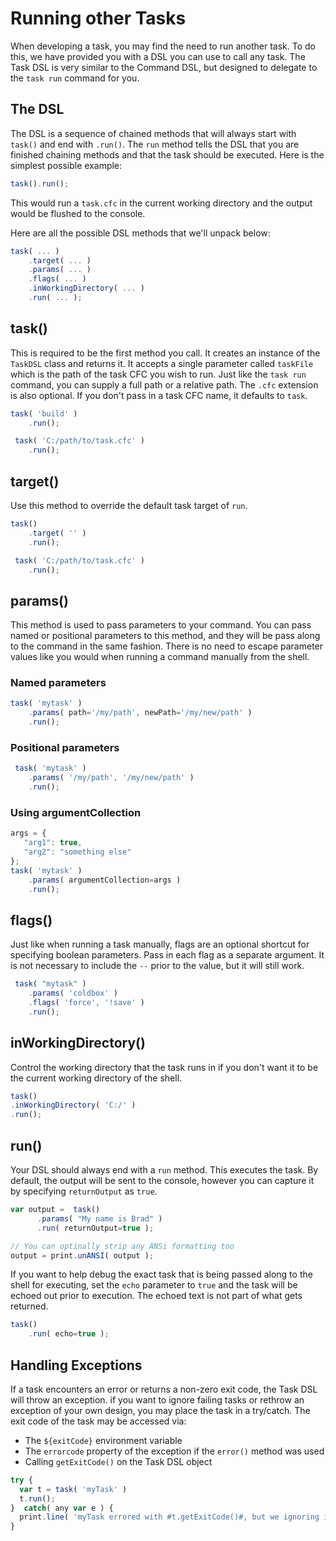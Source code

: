 # Running other Tasks

When developing a task, you may find the need to run another task. To do this, we have provided you with a DSL you can use to call any task. The Task DSL is very similar to the Command DSL, but designed to delegate to the `task run` command for you.

## The DSL

The DSL is a sequence of chained methods that will always start with `task()` and end with `.run()`. The `run` method tells the DSL that you are finished chaining methods and that the task should be executed. Here is the simplest possible example:

```javascript
task().run();
```

This would run a `task.cfc` in the current working directory and the output would be flushed to the console.

Here are all the possible DSL methods that we'll unpack below:

```javascript
task( ... )
    .target( ... )
    .params( ... )
    .flags( ... )
    .inWorkingDirectory( ... )
    .run( ... );
```

## task\(\)

This is required to be the first method you call. It creates an instance of the `TaskDSL` class and returns it. It accepts a single parameter called `taskFile` which is the path of the task CFC you wish to run. Just like the `task run` command, you can supply a full path or a relative path. The `.cfc` extension is also optional. If you don't pass in a task CFC name, it defaults to `task`.

```javascript
task( 'build' )
    .run();

 task( 'C:/path/to/task.cfc' )
    .run();
```

## target\(\)

Use this method to override the default task target of `run`.

```javascript
task()
    .target( '' )
    .run();

 task( 'C:/path/to/task.cfc' )
    .run();
```

## params\(\)

This method is used to pass parameters to your command. You can pass named or positional parameters to this method, and they will be pass along to the command in the same fashion. There is no need to escape parameter values like you would when running a command manually from the shell.

### Named parameters

```javascript
task( 'mytask' )
    .params( path='/my/path', newPath='/my/new/path' )
    .run();
```

### Positional parameters

```javascript
 task( 'mytask' )
    .params( '/my/path', '/my/new/path' )
    .run();
```

### Using argumentCollection

```javascript
args = {
   "arg1": true,
   "arg2": "something else"
};
task( 'mytask' )
    .params( argumentCollection=args )
    .run();
```

## flags\(\)

Just like when running a task manually, flags are an optional shortcut for specifying boolean parameters. Pass in each flag as a separate argument. It is not necessary to include the `--` prior to the value, but it will still work.

```javascript
 task( "mytask" )
    .params( 'coldbox' )
    .flags( 'force', '!save' )
    .run();
```

## inWorkingDirectory\(\)

Control the working directory that the task runs in if you don't want it to be the current working directory of the shell.

```javascript
task()
.inWorkingDirectory( 'C:/' )
.run();
```

## run\(\)

Your DSL should always end with a `run` method. This executes the task. By default, the output will be sent to the console, however you can capture it by specifying `returnOutput` as `true`.

```javascript
var output =  task()
      .params( "My name is Brad" )
      .run( returnOutput=true );

// You can optinally strip any ANSi formatting too
output = print.unANSI( output );
```

If you want to help debug the exact task that is being passed along to the shell for executing, set the `echo` parameter to `true` and the task will be echoed out prior to execution. The echoed text is not part of what gets returned.

```javascript
task()
    .run( echo=true );
```

## Handling Exceptions

If a task encounters an error or returns a non-zero exit code, the Task DSL will throw an exception.  if you want to ignore failing tasks or rethrow an exception of your own design, you may place the task in a try/catch.  The exit code of the task may be accessed via:

* The `${exitCode}` environment variable
* The `errorcode` property of the exception if the `error()` method was used
* Calling `getExitCode()` on the Task DSL object

```javascript
try { 
  var t = task( 'myTask' )
  t.run();
}  catch( any var e ) {
  print.line( 'myTask errored with #t.getExitCode()#, but we ignoring it.' );
}
```



